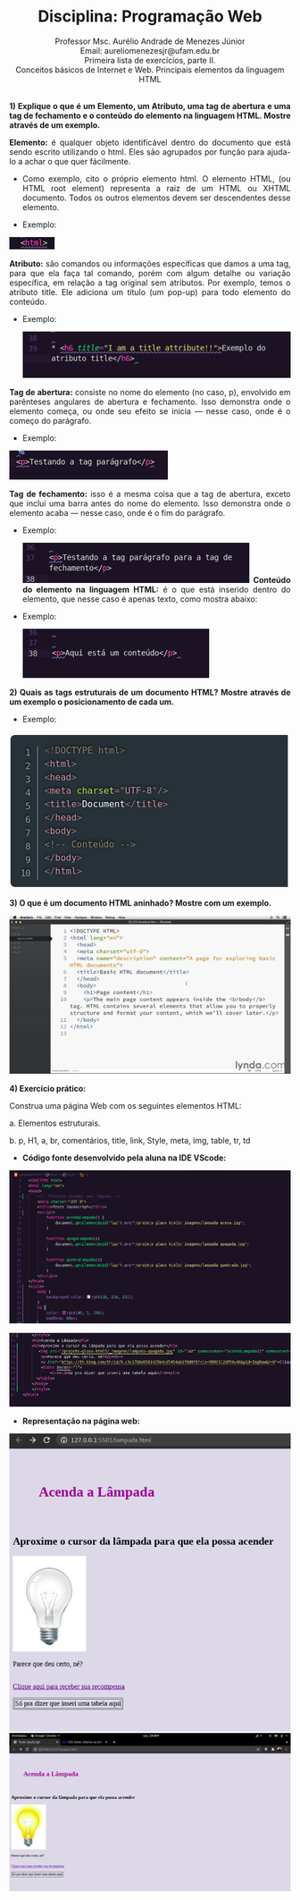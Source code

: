 
# <center>Disciplina: Programação Web
<center>Professor Msc. Aurélio Andrade de Menezes Júnior
<center>Email: aureliomenezesjr@ufam.edu.br
<center>Primeira lista de exercícios, parte II. <center>Conceitos básicos de Internet e Web.
Principais elementos da linguagem HTML<div align="justify"> <br>


**1) Explique o que é um Elemento, um Atributo, uma tag de abertura e uma
tag de fechamento e o conteúdo do elemento na linguagem HTML. Mostre
através de um exemplo.**

**Elemento:** é qualquer objeto identificável dentro do documento que está sendo escrito utilizando o html. Eles são agrupados por função para ajuda-lo a achar o que quer fácilmente. 
* Como exemplo, cito o próprio elemento html. O elemento HTML, (ou HTML root element) representa a raiz de um HTML ou XHTML documento. Todos os outros elementos devem ser descendentes desse elemento. 

* Exemplo: 

![elemento](../../_media/progweb/html.png)

**Atributo:** são comandos ou informações específicas que damos a uma tag, para que ela faça tal comando, porém com algum detalhe ou variação específica, em relação a tag original sem atributos.
Por exemplo, temos o atributo title. Ele adiciona um título (um pop-up) para todo elemento do conteúdo. 

* Exemplo: 
  
  ![image](../../_media/progweb/title.png)

**Tag de abertura:** consiste no nome do elemento (no caso, p), envolvido em parênteses angulares de abertura e fechamento. Isso demonstra onde o elemento começa, ou onde seu efeito se inicia — nesse caso, onde é o começo do parágrafo.
* Exemplo: 

![image](../../_media/progweb/elemento2.png)

**Tag de fechamento:** isso é a mesma coisa que a tag de abertura, exceto que inclui uma barra antes do nome do elemento. Isso demonstra onde o elemento acaba — nesse caso, onde é o fim do parágrafo.
* Exemplo: 
  
  ![image](../../_media/progweb/elemento.png)
**Conteúdo do elemento na linguagem HTML:** é o que está inserido dentro do elemento, que nesse caso é apenas texto, como mostra abaixo:
* Exemplo:
  
  ![image](../../_media/progweb/conteudo.png) 

**2) Quais as tags estruturais de um documento HTML? Mostre através de um exemplo o posicionamento de cada um.**

* Exemplo:


![image](../../_media/progweb/estrutura.png)

**3) O que é um documento HTML aninhado? Mostre com um exemplo.**

![image](../../_media/progweb/alinhado.png)

**4) Exercício prático:**

Construa uma página Web com os seguintes elementos
HTML:

a. Elementos estruturais.

b. p, H1, a, br, comentários, title, link, Style, meta, img, table, tr, td

* **Código fonte desenvolvido pela aluna na IDE VScode:**

![codigo1](../../_media/progweb/codigo1.png)

![codigo2](../../_media/progweb/codigo2.png)

* **Representação na página web:**

![web1](../../_media/progweb/web1.png)
![web2](../../_media/progweb/web2.png)